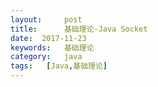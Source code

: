 ```yaml
---
layout:     post
title:      基础理论-Java Socket
date:  2017-11-23
keywords:   基础理论
category:   java
tags:   [Java,基础理论]
---
```

